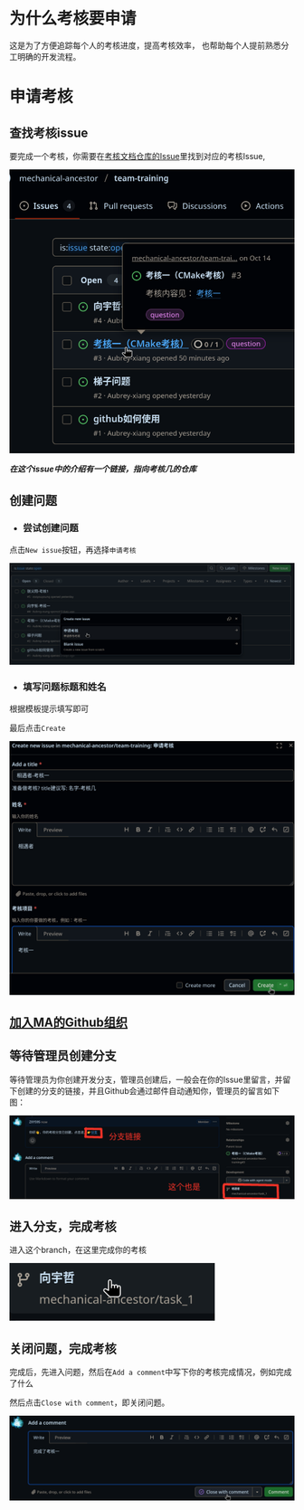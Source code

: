 # 为什么考核要申请
这是为了方便追踪每个人的考核进度，提高考核效率，
    也帮助每个人提前熟悉分工明确的开发流程。

# 申请考核

## 查找考核issue

要完成一个考核，你需要在[考核文档仓库的Issue](https://github.com/mechanical-ancestor/team-training/issues)里找到对应的考核Issue,

![find-issue](images/find-issue.png)

***在这个issue中的介绍有一个链接，指向考核几的仓库***

## 创建问题

- ### 尝试创建问题
点击`New issue`按钮，再选择`申请考核`

![create-issue](images/create-issue.png)

- ### 填写问题标题和姓名
根据模板提示填写即可

最后点击`Create`

![creating-issue](images/creating-issue.png)

## [加入MA的Github组织](../github/getting-started.md#加入组织)

## 等待管理员创建分支

等待管理员为你创建开发分支，管理员创建后，一般会在你的Issue里留言，并留下创建的分支的链接，并且Github会通过邮件自动通知你，管理员的留言如下图：

![issue-with-comment](images/issue-with-comment.png)

## 进入分支，完成考核

进入这个branch，在这里完成你的考核

![choose-created-branch](images/choose-created-branch.png)

## 关闭问题，完成考核

完成后，先进入问题，然后在`Add a comment`中写下你的考核完成情况，例如完成了什么

然后点击`Close with comment`，即关闭问题。

![close-issue](images/close-issue.png)

